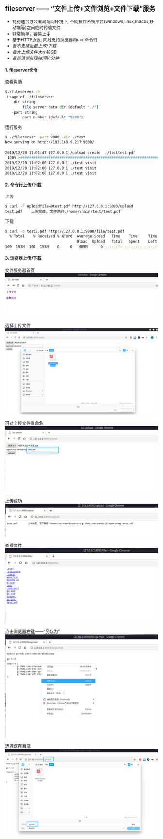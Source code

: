 ## fileserver —— “文件上传+文件浏览+文件下载”服务

- 特别适合办公室局域网环境下, 不同操作系统平台(windows,linux,macos,移动端等)之间临时传输文件
- 非常简单，容易上手
- 基于HTTP协议, 同时支持浏览器和curl命令行
- *暂不支持批量上传/下载*
- *最大上传文件大小10GB*
- *最长请求处理时间10分钟*


#### 1. fileserver命令

查看帮助
```bash
$./fileserver -h
 Usage of ./fileserver:
   -dir string
     	file server data dir (default "./")
   -port string
     	port number (default "9090")

```

运行服务
```bash
$ ./fileserver -port 9000 -dir ./test
Now serving on http://192.168.9.217:9000/

2019/12/20 11:01:47 127.0.0.1 /upload create  ./testtest.pdf
 100% >####################################################################################################< (861.2 MB/s) [0s:0s]2019/12/20 11:01:57 127.0.0.1 ./test visit
2019/12/20 11:02:00 127.0.0.1 ./test visit
2019/12/20 11:02:06 127.0.0.1 ./test visit
2019/12/20 11:02:06 127.0.0.1 ./test visit

```


#### 2. 命令行上传/下载

上传
```bash
$ curl -F uploadfile=@test.pdf http://127.0.0.1:9090/upload
test.pdf	上传完成, 文件路径:/home/chain/test/test.pdf
```

下载
```bash
$ curl -o test2.pdf http://127.0.0.1:9090/file/test.pdf
  % Total    % Received % Xferd  Average Speed   Time    Time     Time  Current
                                 Dload  Upload   Total   Spent    Left  Speed
100  153M  100  153M    0     0   965M      0 --:--:-- --:--:-- --:--:--  967M
```


#### 3. 浏览器上传/下载

文件服务器首页
![index](./doc/index.png)

选择上传文件
![upload1](./doc/upload1.png)

可对上传文件重命名
![upload2](./doc/upload2.png)

上传成功
![upload3](./doc/upload3.png)

查看文件
![file1](./doc/file1.png)

点击浏览器右键——“另存为”
![file2](./doc/file2.png)

选择保存目录
![file3](./doc/file3.png)
